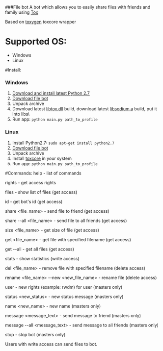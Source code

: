 ###File bot
A bot which allows you to easily share files with friends and family using [Tox](https://tox.chat/)

Based on [toxygen](https://github.com/xveduk/toxygen/) toxcore wrapper


# Supported OS:
- Windows
- Linux

#Install:

### Windows

1. [Download and install latest Python 2.7](https://www.python.org/downloads/windows/)
2. [Download file bot](https://github.com/ingvar1995/filebot/archive/master.zip)
3. Unpack archive  
4. Download latest [libtox.dll](https://build.tox.chat/view/libtoxcore/job/libtoxcore_build_windows_x86_shared_release/lastSuccessfulBuild/artifact/libtoxcore_build_windows_x86_shared_release.zip) build, download latest [libsodium.a](https://build.tox.chat/view/libsodium/job/libsodium_build_windows_x86_static_release/lastSuccessfulBuild/artifact/libsodium_build_windows_x86_static_release.zip) build, put it into libs\
5. Run app:
``python main.py path_to_profile``


### Linux

1. Install Python2.7: ``sudo apt-get install python2.7``
2. [Download file bot](https://github.com/ingvar1995/filebot/archive/master.zip)
3. Unpack archive 
4. Install [toxcore](https://github.com/irungentoo/toxcore/blob/master/INSTALL.md) in your system
5. Run app:
``python main.py path_to_profile``

#Commands:
help - list of commands

rights - get access rights

files - show list of files (get access)

id - get bot's id (get access)

share <ToxID> <file_name> - send file to friend (get access)

share --all <file_name> - send file to all friends (get access)

size <file_name> - get size of file (get access)

get <file_name> - get file with specified filename (get access)

get --all - get all files (get access)

stats - show statistics (write access)

del <file_name> - remove file with specified filename (delete access)

rename <file_name> --new <new_file_name> - rename file (delete access)

user <ToxID> <rights> - new rights (example: rwdm) for user (masters only)

status <new_status> - new status message (masters only)

name <new_name> - new name (masters only)

message <ToxID> <message_text> - send message to friend (masters only)

message --all <message_text> - send message to all friends (masters only)

stop - stop bot (masters only)


Users with write access can send files to bot.
